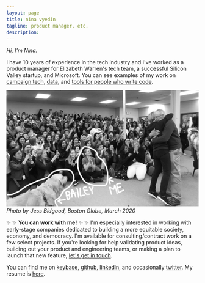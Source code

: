 ```yaml
---
layout: page
title: nina vyedin
tagline: product manager, etc.
description: 
---
```


_Hi, I'm Nina._ 

I have 10 years of experience in the tech industry and I've worked as a product manager for Elizabeth Warren's tech team, a successful Silicon Valley startup, and Microsoft. You can see examples of my work on [campaign tech](), [data](), and [tools for people who write code]().

<div style="text-align:center"><img src="globe_bw.jpeg" alt="Photo by Jess Bidgood, Boston Globe, March 2020" width="700"/></div>
<i>Photo by Jess Bidgood, Boston Globe, March 2020</i>


:sparkles: :sparkles: **You can work with me!** :sparkles: :sparkles:
I'm especially interested in working with early-stage companies dedicated to building a more equitable society, economy, and democracy. I'm available for consulting/contract work on a few select projects. If you're looking for help validating product ideas, building out your product and engineering teams, or making a plan to launch that new feature, [let's get in touch](mailto:nina@vyed.in).

You can find me on [keybase](https://keybase.io/vyedin), [github](https://github.com/vyedin), [linkedin](https://www.linkedin.com/in/vyedin/), and occasionally [twitter](https://twitter.com/vyedin). My resume is [here](nina-resume-2021_2.pdf).
